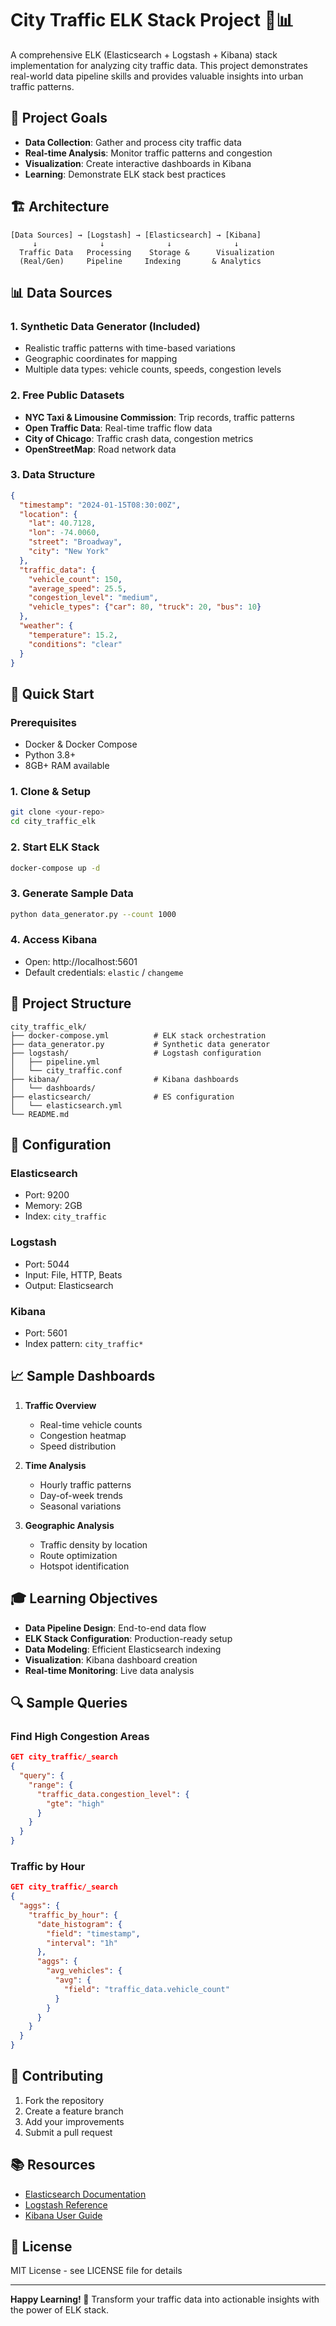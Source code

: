 # City Traffic ELK Stack Project 🚗📊

A comprehensive ELK (Elasticsearch + Logstash + Kibana) stack implementation for analyzing city traffic data. This project demonstrates real-world data pipeline skills and provides valuable insights into urban traffic patterns.

## 🎯 Project Goals

- **Data Collection**: Gather and process city traffic data
- **Real-time Analysis**: Monitor traffic patterns and congestion
- **Visualization**: Create interactive dashboards in Kibana
- **Learning**: Demonstrate ELK stack best practices

## 🏗️ Architecture

```
[Data Sources] → [Logstash] → [Elasticsearch] → [Kibana]
     ↓              ↓              ↓              ↓
  Traffic Data   Processing    Storage &      Visualization
  (Real/Gen)     Pipeline     Indexing       & Analytics
```

## 📊 Data Sources

### 1. **Synthetic Data Generator** (Included)
- Realistic traffic patterns with time-based variations
- Geographic coordinates for mapping
- Multiple data types: vehicle counts, speeds, congestion levels

### 2. **Free Public Datasets**
- **NYC Taxi & Limousine Commission**: Trip records, traffic patterns
- **Open Traffic Data**: Real-time traffic flow data
- **City of Chicago**: Traffic crash data, congestion metrics
- **OpenStreetMap**: Road network data

### 3. **Data Structure**
```json
{
  "timestamp": "2024-01-15T08:30:00Z",
  "location": {
    "lat": 40.7128,
    "lon": -74.0060,
    "street": "Broadway",
    "city": "New York"
  },
  "traffic_data": {
    "vehicle_count": 150,
    "average_speed": 25.5,
    "congestion_level": "medium",
    "vehicle_types": {"car": 80, "truck": 20, "bus": 10}
  },
  "weather": {
    "temperature": 15.2,
    "conditions": "clear"
  }
}
```

## 🚀 Quick Start

### Prerequisites
- Docker & Docker Compose
- Python 3.8+
- 8GB+ RAM available

### 1. Clone & Setup
```bash
git clone <your-repo>
cd city_traffic_elk
```

### 2. Start ELK Stack
```bash
docker-compose up -d
```

### 3. Generate Sample Data
```bash
python data_generator.py --count 1000
```

### 4. Access Kibana
- Open: http://localhost:5601
- Default credentials: `elastic` / `changeme`

## 📁 Project Structure

```
city_traffic_elk/
├── docker-compose.yml          # ELK stack orchestration
├── data_generator.py           # Synthetic data generator
├── logstash/                   # Logstash configuration
│   ├── pipeline.yml
│   └── city_traffic.conf
├── kibana/                     # Kibana dashboards
│   └── dashboards/
├── elasticsearch/              # ES configuration
│   └── elasticsearch.yml
└── README.md
```

## 🔧 Configuration

### Elasticsearch
- Port: 9200
- Memory: 2GB
- Index: `city_traffic`

### Logstash
- Port: 5044
- Input: File, HTTP, Beats
- Output: Elasticsearch

### Kibana
- Port: 5601
- Index pattern: `city_traffic*`

## 📈 Sample Dashboards

1. **Traffic Overview**
   - Real-time vehicle counts
   - Congestion heatmap
   - Speed distribution

2. **Time Analysis**
   - Hourly traffic patterns
   - Day-of-week trends
   - Seasonal variations

3. **Geographic Analysis**
   - Traffic density by location
   - Route optimization
   - Hotspot identification

## 🎓 Learning Objectives

- **Data Pipeline Design**: End-to-end data flow
- **ELK Stack Configuration**: Production-ready setup
- **Data Modeling**: Efficient Elasticsearch indexing
- **Visualization**: Kibana dashboard creation
- **Real-time Monitoring**: Live data analysis

## 🔍 Sample Queries

### Find High Congestion Areas
```json
GET city_traffic/_search
{
  "query": {
    "range": {
      "traffic_data.congestion_level": {
        "gte": "high"
      }
    }
  }
}
```

### Traffic by Hour
```json
GET city_traffic/_search
{
  "aggs": {
    "traffic_by_hour": {
      "date_histogram": {
        "field": "timestamp",
        "interval": "1h"
      },
      "aggs": {
        "avg_vehicles": {
          "avg": {
            "field": "traffic_data.vehicle_count"
          }
        }
      }
    }
  }
}
```

## 🤝 Contributing

1. Fork the repository
2. Create a feature branch
3. Add your improvements
4. Submit a pull request

## 📚 Resources

- [Elasticsearch Documentation](https://www.elastic.co/guide/index.html)
- [Logstash Reference](https://www.elastic.co/guide/en/logstash/current/index.html)
- [Kibana User Guide](https://www.elastic.co/guide/en/kibana/current/index.html)

## 📄 License

MIT License - see LICENSE file for details

---

**Happy Learning! 🎉**
Transform your traffic data into actionable insights with the power of ELK stack.
